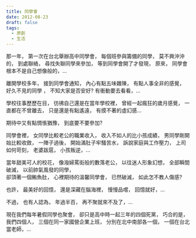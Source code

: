 ```yaml
---
title: 同學會
date: 2012-08-23
draft: false
tags:
  - 原創
  - 生活
---
```

那一年，
第一次在台北舉辦高中同學會，
每個班參與籌備的同學，
莫不興沖沖的，
到處聯絡，
尋找失聯同學來參加，
等到同學會開了才發現，
原來，
同學會根本不是自己想像般的，...

離開學校多年，
接到同學會通知，
內心有點五味雜陳，
有點人事全非的感覺，  
好久不見的同學 ， 
不知大家是否安好?
有衝動要去看看，...

學校往事歷歷在目，
彷彿自己還是在當年學校裡，
曾經一起瘋狂的歲月感覺，
一直都在不曾離去，
只是還是有點遙遠，
有摸不著的虛幻感...

期待中又有點惆悵猶豫，
到底要不要參加?


同學會裡，
女同學比較老公的職業收入，
收入不如人的比小孩成績，
男同學剛開始比較收斂，
一陣子過後，
開始滿肚子牢騷苦水，
訴說家庭與工作壓力，
上司如何苛刻， 
老婆跋扈，
小孩叛逆，...

當年甜美可人的校花，
像潑婦罵街般的數落老公，
以往迷人形象幻想，
全部瞬間破滅，
以前帥氣風發的同學，  
卻頂著一個鲔魚肚，
心裡期待的溫馨同學會，
已然破滅，
如此怎不教人傷感?

也許，
最美好的回憶，
還是深藏在腦海裡，
慢慢品嚐， 
回憶就好，...

不過，
也有人認為，
年過半百， 
再不聚就來不及了，...

現在我們每年暑假同學也聚會，
卻只是高中時一起三年的四個死黨，
巧合的是，
我們四個人，
三個在同一家國營企業上班，
分別在北中南部各一個，
一個在台北當老師，...